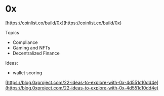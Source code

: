 # 0x

[https://coinlist.co/build/0x](https://coinlist.co/build/0x)

Topics

* Compliance
* Gaming and NFTs
* Decentralized Finance

Ideas:

* wallet scoring

[https://blog.0xproject.com/22-ideas-to-explore-with-0x-4d551c10dd4e](https://blog.0xproject.com/22-ideas-to-explore-with-0x-4d551c10dd4e)

